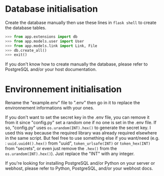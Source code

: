 # Database initialisation 
Create the database manually then use these lines in `flask shell` to create the database tables.
```python
>>> from app.extensions import db
>>> from app.models.user import User
>>> from app.models.link import Link, File
>>> db.create_all()
>>> exit()
```
If you don't know how to create manually the database, please refer to PostgreSQL and/or your host documentation.

# Environnement initialisation
Rename the "example.env" file to ".env" then go in it to replace the environnement informations with your ones.

If you don't want to set the secret key in the .env file, you can remove it from it since "config.py" set a random one if no one is set in the .env file. If so, "config.py" uses `os.urandom(INT).hex()` to generate the secret key. I used this way because the required library was already required elsewhere in the same script. But feel free to use something else if you want/need (e.g. : `uuid.uuid4().hex()` from "uuid", `token_urlsafe(INT)` or `token_hex(INT)` from "secrets", or even just remove the `.hex()` from the `os.urandom(INT).hex()`). Just replace the "INT" with any integer.

If you're looking for installing PostgreSQL and/or Python on your server or webhost, please refer to Python, PostgreSQL, and/or your webhost docs.